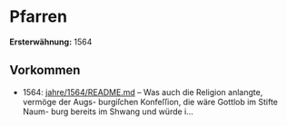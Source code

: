 # Pfarren

**Ersterwähnung:** 1564

## Vorkommen
- 1564: [jahre/1564/README.md](../jahre/1564/README.md) – Was auch die Religion anlangte, vermöge der Augs-
burgiſchen Konfeſſion, die wäre Gottlob im Stifte Naum-
burg bereits im Shwang und würde i...
